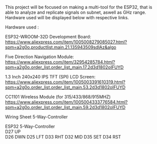 This project will be focused on making a multi-tool for the ESP32, that is able to analyze and replicate signals on subnet, aswell as GHz range. Hardware used will be displayed below with respective links.

Hardware used : 


ESP32-WROOM-32D Development Board: 
https://www.aliexpress.com/item/1005008279085027.html?spm=a2g0o.productlist.main.21.135943509sdlAz&algo

Five Direction Navigation Module:
https://www.aliexpress.com/item/32954285784.html?spm=a2g0o.order_list.order_list_main.17.2d3d1802oIFUYD

1.3 Inch 240x240 IPS TFT (SPI) LCD Screen:
https://www.aliexpress.com/item/1005003391610319.html?spm=a2g0o.order_list.order_list_main.53.2d3d1802oIFUYD

CC1101 Wireless Module (for 315/433/868/915MHZ)
https://www.aliexpress.com/item/1005004333776584.html?spm=a2g0o.order_list.order_list_main.59.2d3d1802oIFUYD


Wiring Sheet 5-Way-Controller

ESP32	5-Way-Controller	
D27		UP	
D26		DWN	
D25		LFT	
D33		RHT	
D32		MID	
D35		SET	
D34		RST	


